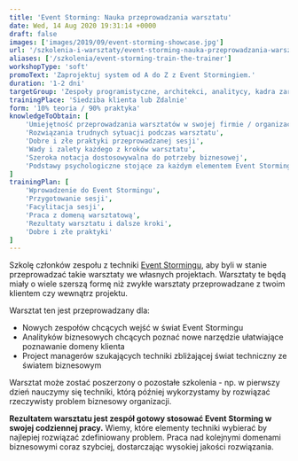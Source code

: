 ```yaml
---
title: 'Event Storming: Nauka przeprowadzania warsztatu'
date: Wed, 14 Aug 2020 19:31:14 +0000
draft: false
images: ['images/2019/09/event-storming-showcase.jpg']
url: '/szkolenia-i-warsztaty/event-storming-nauka-przeprowadzania-warsztatu'
aliases: ['/szkolenia/event-storming-train-the-trainer']
workshopType: 'soft'
promoText: 'Zaprojektuj system od A do Z z Event Stormingiem.'
duration: '1-2 dni'
targetGroup: 'Zespoły programistyczne, architekci, analitycy, kadra zarządzająca'
trainingPlace: 'Siedziba klienta lub Zdalnie'
form: '10% teoria / 90% praktyka'
knowledgeToObtain: [
    'Umiejętność przeprowadzania warsztatów w swojej firmie / organizacji',
    'Rozwiązania trudnych sytuacji podczas warsztatu',
    'Dobre i złe praktyki przeprowadzanej sesji',
    'Wady i zalety każdego z kroków warsztatu',
    'Szeroka notacja dostosowywalna do potrzeby biznesowej',
    'Podstawy psychologiczne stojące za każdym elementem Event Stormingu'
]
trainingPlan: [
    'Wprowadzenie do Event Stormingu', 
    'Przygotowanie sesji', 
    'Facylitacja sesji',
    'Praca z domeną warsztatową',
    'Rezultaty warsztatu i dalsze kroki',
    'Dobre i złe praktyki'
]
---
```


Szkolę członków zespołu z techniki [Event Stormingu](/2018/12/06/event-storming-jak-szybko-odkrywac-nieznane/), aby byli w stanie przeprowadzać takie warsztaty we własnych projektach. Warsztaty te będą miały o wiele szerszą formę niż zwykłe warsztaty przeprowadzane z twoim klientem czy wewnątrz projektu.

Warsztat ten jest przeprowadzany dla:
* Nowych zespołów chcących wejść w świat Event Stormingu
* Analityków biznesowych chcących poznać nowe narzędzie ułatwiające poznawanie domeny klienta
* Project managerów szukających techniki zbliżającej świat techniczny ze światem biznesowym

Warsztat może zostać poszerzony o pozostałe szkolenia - np. w pierwszy dzień nauczymy się techniki, którą później wykorzystamy by rozwiązać rzeczywisty problem biznesowy organizacji.

**Rezultatem warsztatu jest zespół gotowy stosować Event Storming w swojej codziennej pracy.** Wiemy, które elementy techniki wybierać by najlepiej rozwiązać zdefiniowany problem. Praca nad kolejnymi domenami biznesowymi coraz szybciej, dostarczając wysokiej jakości rozwiązania.